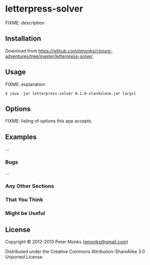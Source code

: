 # letterpress-solver

FIXME: description

## Installation

Download from https://github.com/pmonks/clojure-adventures/tree/master/letterpress-solver.

## Usage

FIXME: explanation

    $ java -jar letterpress-solver-0.1.0-standalone.jar [args]

## Options

FIXME: listing of options this app accepts.

## Examples

...

### Bugs

...

### Any Other Sections
### That You Think
### Might be Useful

## License

Copyright © 2012-2013 Peter Monks (pmonks@gmail.com)

Distributed under the Creative Commons Attribution-ShareAlike 3.0 Unported License.
